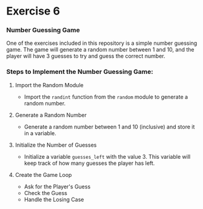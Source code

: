 # Exercise 6

### Number Guessing Game

One of the exercises included in this repository is a simple number guessing game. The game will generate a random number between 1 and 10, and the player will have 3 guesses to try and guess the correct number.

### Steps to Implement the Number Guessing Game:

1. Import the Random Module

   - Import the `randint` function from the `random` module to generate a random number.

2. Generate a Random Number

   - Generate a random number between 1 and 10 (inclusive) and store it in a variable.

3. Initialize the Number of Guesses

   - Initialize a variable `guesses_left` with the value 3. This variable will keep track of how many guesses the player has left.

4. Create the Game Loop

   - Ask for the Player's Guess
   - Check the Guess
   - Handle the Losing Case
